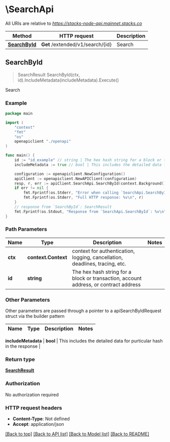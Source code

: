 # \SearchApi

All URIs are relative to *https://stacks-node-api.mainnet.stacks.co*

Method | HTTP request | Description
------------- | ------------- | -------------
[**SearchById**](SearchApi.md#SearchById) | **Get** /extended/v1/search/{id} | Search



## SearchById

> SearchResult SearchById(ctx, id).IncludeMetadata(includeMetadata).Execute()

Search



### Example

```go
package main

import (
    "context"
    "fmt"
    "os"
    openapiclient "./openapi"
)

func main() {
    id := "id_example" // string | The hex hash string for a block or transaction, account address, or contract address
    includeMetadata := true // bool | This includes the detailed data for purticular hash in the response (optional)

    configuration := openapiclient.NewConfiguration()
    apiClient := openapiclient.NewAPIClient(configuration)
    resp, r, err := apiClient.SearchApi.SearchById(context.Background(), id).IncludeMetadata(includeMetadata).Execute()
    if err != nil {
        fmt.Fprintf(os.Stderr, "Error when calling `SearchApi.SearchById``: %v\n", err)
        fmt.Fprintf(os.Stderr, "Full HTTP response: %v\n", r)
    }
    // response from `SearchById`: SearchResult
    fmt.Fprintf(os.Stdout, "Response from `SearchApi.SearchById`: %v\n", resp)
}
```

### Path Parameters


Name | Type | Description  | Notes
------------- | ------------- | ------------- | -------------
**ctx** | **context.Context** | context for authentication, logging, cancellation, deadlines, tracing, etc.
**id** | **string** | The hex hash string for a block or transaction, account address, or contract address | 

### Other Parameters

Other parameters are passed through a pointer to a apiSearchByIdRequest struct via the builder pattern


Name | Type | Description  | Notes
------------- | ------------- | ------------- | -------------

 **includeMetadata** | **bool** | This includes the detailed data for purticular hash in the response | 

### Return type

[**SearchResult**](SearchResult.md)

### Authorization

No authorization required

### HTTP request headers

- **Content-Type**: Not defined
- **Accept**: application/json

[[Back to top]](#) [[Back to API list]](../README.md#documentation-for-api-endpoints)
[[Back to Model list]](../README.md#documentation-for-models)
[[Back to README]](../README.md)

